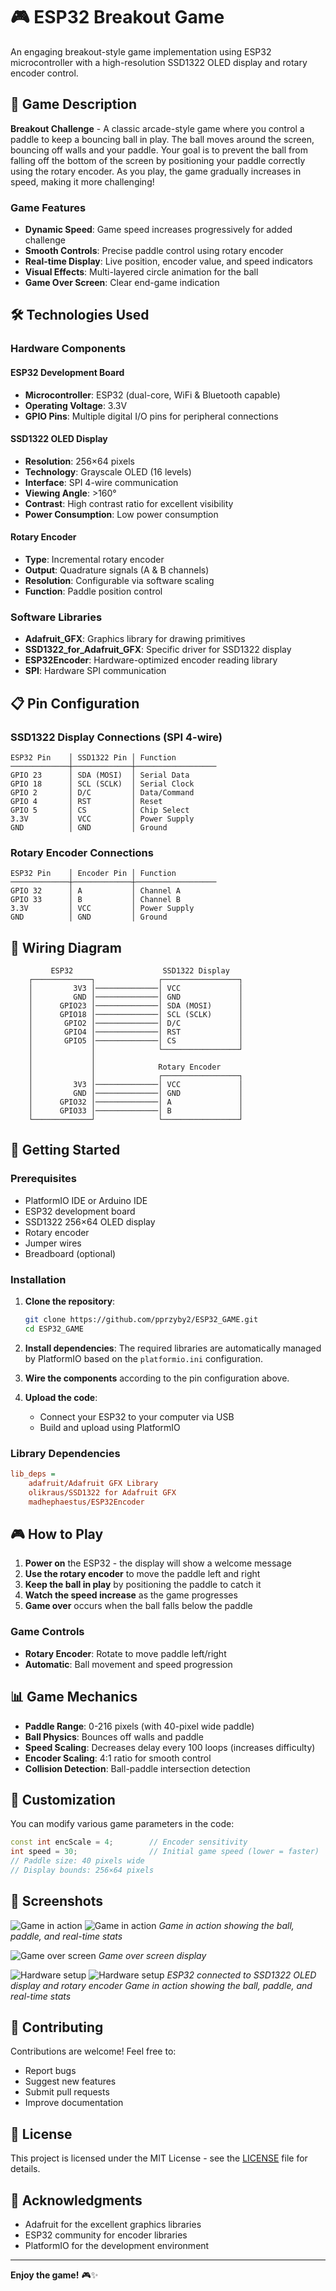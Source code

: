 # 🎮 ESP32 Breakout Game

An engaging breakout-style game implementation using ESP32 microcontroller with a high-resolution SSD1322 OLED display and rotary encoder control.

## 🎯 Game Description

**Breakout Challenge** - A classic arcade-style game where you control a paddle to keep a bouncing ball in play. The ball moves around the screen, bouncing off walls and your paddle. Your goal is to prevent the ball from falling off the bottom of the screen by positioning your paddle correctly using the rotary encoder. As you play, the game gradually increases in speed, making it more challenging!

### Game Features
- **Dynamic Speed**: Game speed increases progressively for added challenge
- **Smooth Controls**: Precise paddle control using rotary encoder
- **Real-time Display**: Live position, encoder value, and speed indicators
- **Visual Effects**: Multi-layered circle animation for the ball
- **Game Over Screen**: Clear end-game indication

## 🛠️ Technologies Used

### Hardware Components

#### ESP32 Development Board
- **Microcontroller**: ESP32 (dual-core, WiFi & Bluetooth capable)
- **Operating Voltage**: 3.3V
- **GPIO Pins**: Multiple digital I/O pins for peripheral connections

#### SSD1322 OLED Display
- **Resolution**: 256×64 pixels
- **Technology**: Grayscale OLED (16 levels)
- **Interface**: SPI 4-wire communication
- **Viewing Angle**: >160°
- **Contrast**: High contrast ratio for excellent visibility
- **Power Consumption**: Low power consumption

#### Rotary Encoder
- **Type**: Incremental rotary encoder
- **Output**: Quadrature signals (A & B channels)
- **Resolution**: Configurable via software scaling
- **Function**: Paddle position control

### Software Libraries

- **Adafruit_GFX**: Graphics library for drawing primitives
- **SSD1322_for_Adafruit_GFX**: Specific driver for SSD1322 display
- **ESP32Encoder**: Hardware-optimized encoder reading library
- **SPI**: Hardware SPI communication

## 📋 Pin Configuration

### SSD1322 Display Connections (SPI 4-wire)
```
ESP32 Pin    │ SSD1322 Pin │ Function
─────────────┼─────────────┼──────────────────
GPIO 23      │ SDA (MOSI)  │ Serial Data
GPIO 18      │ SCL (SCLK)  │ Serial Clock
GPIO 2       │ D/C         │ Data/Command
GPIO 4       │ RST         │ Reset
GPIO 5       │ CS          │ Chip Select
3.3V         │ VCC         │ Power Supply
GND          │ GND         │ Ground
```

### Rotary Encoder Connections
```
ESP32 Pin    │ Encoder Pin │ Function
─────────────┼─────────────┼──────────────────
GPIO 32      │ A           │ Channel A
GPIO 33      │ B           │ Channel B
3.3V         │ VCC         │ Power Supply
GND          │ GND         │ Ground
```

## 🔌 Wiring Diagram

```
         ESP32                    SSD1322 Display
    ┌─────────────┐              ┌─────────────────┐
    │         3V3 │──────────────│ VCC             │
    │         GND │──────────────│ GND             │
    │      GPIO23 │──────────────│ SDA (MOSI)      │
    │      GPIO18 │──────────────│ SCL (SCLK)      │
    │       GPIO2 │──────────────│ D/C             │
    │       GPIO4 │──────────────│ RST             │
    │       GPIO5 │──────────────│ CS              │
    │             │              └─────────────────┘
    │             │
    │             │              Rotary Encoder
    │             │              ┌─────────────────┐
    │         3V3 │──────────────│ VCC             │
    │         GND │──────────────│ GND             │
    │      GPIO32 │──────────────│ A               │
    │      GPIO33 │──────────────│ B               │
    └─────────────┘              └─────────────────┘
```

## 🚀 Getting Started

### Prerequisites
- PlatformIO IDE or Arduino IDE
- ESP32 development board
- SSD1322 256×64 OLED display
- Rotary encoder
- Jumper wires
- Breadboard (optional)

### Installation

1. **Clone the repository**:
   ```bash
   git clone https://github.com/pprzyby2/ESP32_GAME.git
   cd ESP32_GAME
   ```

2. **Install dependencies**:
   The required libraries are automatically managed by PlatformIO based on the `platformio.ini` configuration.

3. **Wire the components** according to the pin configuration above.

4. **Upload the code**:
   - Connect your ESP32 to your computer via USB
   - Build and upload using PlatformIO

### Library Dependencies
```ini
lib_deps = 
    adafruit/Adafruit GFX Library
    olikraus/SSD1322 for Adafruit GFX
    madhephaestus/ESP32Encoder
```

## 🎮 How to Play

1. **Power on** the ESP32 - the display will show a welcome message
2. **Use the rotary encoder** to move the paddle left and right
3. **Keep the ball in play** by positioning the paddle to catch it
4. **Watch the speed increase** as the game progresses
5. **Game over** occurs when the ball falls below the paddle

### Game Controls
- **Rotary Encoder**: Rotate to move paddle left/right
- **Automatic**: Ball movement and speed progression

## 📊 Game Mechanics

- **Paddle Range**: 0-216 pixels (with 40-pixel wide paddle)
- **Ball Physics**: Bounces off walls and paddle
- **Speed Scaling**: Decreases delay every 100 loops (increases difficulty)
- **Encoder Scaling**: 4:1 ratio for smooth control
- **Collision Detection**: Ball-paddle intersection detection

## 🔧 Customization

You can modify various game parameters in the code:

```cpp
const int encScale = 4;        // Encoder sensitivity
int speed = 30;                // Initial game speed (lower = faster)
// Paddle size: 40 pixels wide
// Display bounds: 256×64 pixels
```

## 📸 Screenshots

![Game in action](images/game_action.jpg)
![Game in action](images/game_action2.jpg)
*Game in action showing the ball, paddle, and real-time stats*

![Game over screen](images/game_over.jpg)
*Game over screen display*

![Hardware setup](images/hardware_setup.jpg)
![Hardware setup](images/hardware_setup2.jpg)
*ESP32 connected to SSD1322 OLED display and rotary encoder*
*Game in action showing the ball, paddle, and real-time stats*

## 🤝 Contributing

Contributions are welcome! Feel free to:
- Report bugs
- Suggest new features
- Submit pull requests
- Improve documentation

## 📄 License

This project is licensed under the MIT License - see the [LICENSE](LICENSE) file for details.

## 🙏 Acknowledgments

- Adafruit for the excellent graphics libraries
- ESP32 community for encoder libraries
- PlatformIO for the development environment

---

**Enjoy the game!** 🎮✨
